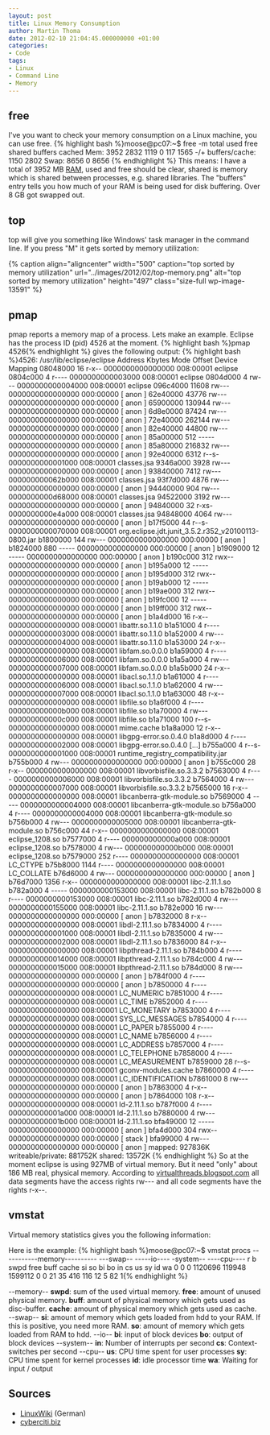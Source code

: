 ```yaml
---
layout: post
title: Linux Memory Consumption
author: Martin Thoma
date: 2012-02-10 21:04:45.000000000 +01:00
categories:
- Code
tags:
- Linux
- Command Line
- Memory
---
```

<h2>free</h2>
I've you want to check your memory consumption on a Linux machine, you can use free.
{% highlight bash %}moose@pc07:~$ free -m
             total       used       free     shared    buffers     cached
Mem:          3952       2832       1119          0        117       1565
-/+ buffers/cache:       1150       2802
Swap:         8656          0       8656
{% endhighlight %}
This means: I have a total of 3952 MB <a href="http://en.wikipedia.org/wiki/Random-access_memory">RAM</a>, used and free should be clear, shared is memory which is shared between processes, e.g. shared libraries. The "buffers" entry tells you how much of your RAM is being used for disk buffering. Over 8 GB got swapped out.

<h2>top</h2>
top will give you something like Windows' task manager in the command line. If you press "M" it gets sorted by memory utilization:

{% caption align="aligncenter" width="500" caption="top sorted by memory utilization" url="../images/2012/02/top-memory.png" alt="top sorted by memory utilization"  height="497" class="size-full wp-image-13591" %}

<h2>pmap</h2>
pmap reports a memory map of a process. Lets make an example. Eclipse has the process ID (pid) 4526 at the moment.
{% highlight bash %}pmap 4526{% endhighlight %}
gives the following output:
{% highlight bash %}4526:   /usr/lib/eclipse/eclipse
Address   Kbytes Mode  Offset           Device    Mapping
08048000      16 r-x-- 0000000000000000 008:00001 eclipse
0804c000       4 r---- 0000000000003000 008:00001 eclipse
0804d000       4 rw--- 0000000000004000 008:00001 eclipse
096c4000   11608 rw--- 0000000000000000 000:00000   [ anon ]
62e40000   43776 rw--- 0000000000000000 000:00000   [ anon ]
65900000  130944 rw--- 0000000000000000 000:00000   [ anon ]
6d8e0000   87424 rw--- 0000000000000000 000:00000   [ anon ]
72e40000  262144 rw--- 0000000000000000 000:00000   [ anon ]
82e40000   44800 rw--- 0000000000000000 000:00000   [ anon ]
85a00000     512 ----- 0000000000000000 000:00000   [ anon ]
85a80000  216832 rw--- 0000000000000000 000:00000   [ anon ]
92e40000    6312 r--s- 0000000000001000 008:00001 classes.jsa
9346a000    3928 rw--- 0000000000000000 000:00000   [ anon ]
93840000    7412 rw--- 000000000062b000 008:00001 classes.jsa
93f7d000    4876 rw--- 0000000000000000 000:00000   [ anon ]
94440000     904 rw--- 0000000000d68000 008:00001 classes.jsa
94522000    3192 rw--- 0000000000000000 000:00000   [ anon ]
94840000      32 r-xs- 0000000000e4a000 008:00001 classes.jsa
94848000    4064 rw--- 0000000000000000 000:00000   [ anon ]
b17f5000      44 r--s- 0000000000070000 008:00001 org.eclipse.jdt.junit_3.5.2.r352_v20100113-0800.jar
b1800000     144 rw--- 0000000000000000 000:00000   [ anon ]
b1824000     880 ----- 0000000000000000 000:00000   [ anon ]
b1909000      12 ----- 0000000000000000 000:00000   [ anon ]
b190c000     312 rwx-- 0000000000000000 000:00000   [ anon ]
b195a000      12 ----- 0000000000000000 000:00000   [ anon ]
b195d000     312 rwx-- 0000000000000000 000:00000   [ anon ]
b19ab000      12 ----- 0000000000000000 000:00000   [ anon ]
b19ae000     312 rwx-- 0000000000000000 000:00000   [ anon ]
b19fc000      12 ----- 0000000000000000 000:00000   [ anon ]
b19ff000     312 rwx-- 0000000000000000 000:00000   [ anon ]
b1a4d000      16 r-x-- 0000000000000000 008:00001 libattr.so.1.1.0
b1a51000       4 r---- 0000000000003000 008:00001 libattr.so.1.1.0
b1a52000       4 rw--- 0000000000004000 008:00001 libattr.so.1.1.0
b1a53000      24 r-x-- 0000000000000000 008:00001 libfam.so.0.0.0
b1a59000       4 r---- 0000000000006000 008:00001 libfam.so.0.0.0
b1a5a000       4 rw--- 0000000000007000 008:00001 libfam.so.0.0.0
b1a5b000      24 r-x-- 0000000000000000 008:00001 libacl.so.1.1.0
b1a61000       4 r---- 0000000000006000 008:00001 libacl.so.1.1.0
b1a62000       4 rw--- 0000000000007000 008:00001 libacl.so.1.1.0
b1a63000      48 r-x-- 0000000000000000 008:00001 libfile.so
b1a6f000       4 r---- 000000000000b000 008:00001 libfile.so
b1a70000       4 rw--- 000000000000c000 008:00001 libfile.so
b1a71000     100 r--s- 0000000000000000 008:00001 mime.cache
b1a8a000      12 r-x-- 0000000000000000 008:00001 libgpg-error.so.0.4.0
b1a8d000       4 r---- 0000000000002000 008:00001 libgpg-error.so.0.4.0
[...]
b755a000       4 r--s- 0000000000001000 008:00001 runtime_registry_compatibility.jar
b755b000       4 rw--- 0000000000000000 000:00000   [ anon ]
b755c000      28 r-x-- 0000000000000000 008:00001 libvorbisfile.so.3.3.2
b7563000       4 r---- 0000000000006000 008:00001 libvorbisfile.so.3.3.2
b7564000       4 rw--- 0000000000007000 008:00001 libvorbisfile.so.3.3.2
b7565000      16 r-x-- 0000000000000000 008:00001 libcanberra-gtk-module.so
b7569000       4 ----- 0000000000004000 008:00001 libcanberra-gtk-module.so
b756a000       4 r---- 0000000000004000 008:00001 libcanberra-gtk-module.so
b756b000       4 rw--- 0000000000005000 008:00001 libcanberra-gtk-module.so
b756c000      44 r-x-- 0000000000000000 008:00001 eclipse_1208.so
b7577000       4 r---- 000000000000a000 008:00001 eclipse_1208.so
b7578000       4 rw--- 000000000000b000 008:00001 eclipse_1208.so
b7579000     252 r---- 0000000000000000 008:00001 LC_CTYPE
b75b8000    1144 r---- 0000000000000000 008:00001 LC_COLLATE
b76d6000       4 rw--- 0000000000000000 000:00000   [ anon ]
b76d7000    1356 r-x-- 0000000000000000 008:00001 libc-2.11.1.so
b782a000       4 ----- 0000000000153000 008:00001 libc-2.11.1.so
b782b000       8 r---- 0000000000153000 008:00001 libc-2.11.1.so
b782d000       4 rw--- 0000000000155000 008:00001 libc-2.11.1.so
b782e000      16 rw--- 0000000000000000 000:00000   [ anon ]
b7832000       8 r-x-- 0000000000000000 008:00001 libdl-2.11.1.so
b7834000       4 r---- 0000000000001000 008:00001 libdl-2.11.1.so
b7835000       4 rw--- 0000000000002000 008:00001 libdl-2.11.1.so
b7836000      84 r-x-- 0000000000000000 008:00001 libpthread-2.11.1.so
b784b000       4 r---- 0000000000014000 008:00001 libpthread-2.11.1.so
b784c000       4 rw--- 0000000000015000 008:00001 libpthread-2.11.1.so
b784d000       8 rw--- 0000000000000000 000:00000   [ anon ]
b784f000       4 r---- 0000000000000000 000:00000   [ anon ]
b7850000       4 r---- 0000000000000000 008:00001 LC_NUMERIC
b7851000       4 r---- 0000000000000000 008:00001 LC_TIME
b7852000       4 r---- 0000000000000000 008:00001 LC_MONETARY
b7853000       4 r---- 0000000000000000 008:00001 SYS_LC_MESSAGES
b7854000       4 r---- 0000000000000000 008:00001 LC_PAPER
b7855000       4 r---- 0000000000000000 008:00001 LC_NAME
b7856000       4 r---- 0000000000000000 008:00001 LC_ADDRESS
b7857000       4 r---- 0000000000000000 008:00001 LC_TELEPHONE
b7858000       4 r---- 0000000000000000 008:00001 LC_MEASUREMENT
b7859000      28 r--s- 0000000000000000 008:00001 gconv-modules.cache
b7860000       4 r---- 0000000000000000 008:00001 LC_IDENTIFICATION
b7861000       8 rw--- 0000000000000000 000:00000   [ anon ]
b7863000       4 r-x-- 0000000000000000 000:00000   [ anon ]
b7864000     108 r-x-- 0000000000000000 008:00001 ld-2.11.1.so
b787f000       4 r---- 000000000001a000 008:00001 ld-2.11.1.so
b7880000       4 rw--- 000000000001b000 008:00001 ld-2.11.1.so
bfa49000      12 ----- 0000000000000000 000:00000   [ anon ]
bfa4d000     304 rwx-- 0000000000000000 000:00000   [ stack ]
bfa99000       4 rw--- 0000000000000000 000:00000   [ anon ]
mapped: 927836K    writeable/private: 881752K    shared: 13572K
{% endhighlight %}
So at the moment eclipse is using 927MB of virtual memory. But it need "only" about 186 MB real, physical memory. According to <a href="http://virtualthreads.blogspot.com/2006/02/understanding-memory-usage-on-linux.html">virtualthreads.blogspot.com</a> all data segments have the access rights rw--- and all code segments have the rights r-x--.

<h2>vmstat</h2>
Virtual memory statistics gives you the following information:

Here is the example:
{% highlight bash %}moose@pc07:~$ vmstat 
procs -----------memory---------- ---swap-- -----io---- -system-- ----cpu----
 r  b   swpd   free   buff  cache   si   so    bi    bo   in   cs us sy id wa
 0  0      0 1120696 119948 1599112    0    0    21    35  416  116 12  5 82  1{% endhighlight %}

--memory--
<strong>swpd</strong>: sum of the used virtual memory.
<strong>free</strong>: amount of unused physical memory.
<strong>buff</strong>: amount of physical memory which gets used as disc-buffer.
<strong>cache</strong>: amount of physical memory which gets used as cache.
--swap--
<strong>si</strong>: amount of memory which gets loaded from hdd to your RAM. If this is positive, you need more RAM.
<strong>so</strong>: amount of memory which gets loaded from RAM to hdd.
--io--
<strong>bi</strong>: input of block devices
<strong>bo</strong>: output of block devices
--system--
<strong>in</strong>: Number of interrupts per second
<strong>cs</strong>: Context-switches per second
--cpu--
<strong>us</strong>: CPU time spent for user processes
<strong>sy</strong>: CPU time spent for kernel processes
<strong>id</strong>: idle processor time
<strong>wa</strong>: Waiting for input / output

<h2>Sources</h2>
<ul>
  <li><a href="http://linuxwiki.de/vmstat">LinuxWiki</a> (German)</li>
  <li><a href="http://www.cyberciti.biz/faq/linux-check-memory-usage/">cyberciti.biz</a></li>
</ul>
